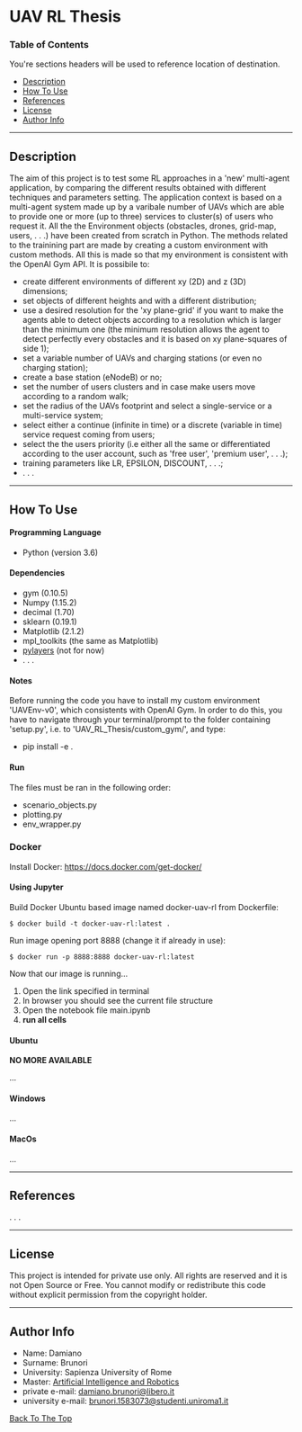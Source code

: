 # UAV RL Thesis

### Table of Contents
You're sections headers will be used to reference location of destination.

- [Description](#description)
- [How To Use](#how-to-use)
- [References](#references)
- [License](#license)
- [Author Info](#author-info)

---

## Description

The aim of this project is to test some RL approaches in a 'new' multi-agent application, by comparing the different results obtained with different techniques and parameters setting. The application context is based on a multi-agent system made up by a varibale number of UAVs which are able to provide one or more (up to three) services to cluster(s) of users who request it. All the the Environment objects (obstacles, drones, grid-map, users, . . .) have been created from scratch in Python. The methods related to the trainining part are made by creating a custom environment with custom methods. All this is made so that my environment is consistent with the OpenAI Gym API. It is possibile to:

- create different environments of different xy (2D) and z (3D) dimensions;
- set objects of different heights and with a different distribution;
- use a desired resolution for the 'xy plane-grid' if you want to make the agents able to detect objects according to a resolution which is larger than the minimum one (the minimum resolution allows the agent to detect perfectly every obstacles and it is based on xy plane-squares of side 1);
- set a variable number of UAVs and charging stations (or even no charging station);
- create a base station (eNodeB) or no;
- set the number of users clusters and in case make users move according to a random walk;
- set the radius of the UAVs footprint and select a single-service or a multi-service system;
- select either a continue (infinite in time) or a discrete (variable in time) service request coming from users;
- select the the users priority (i.e either all the same or differentiated according to the user account, such as 'free user', 'premium user', . . .);
- training parameters like LR, EPSILON, DISCOUNT, . . .;
- . . .     

---

## How To Use

#### Programming Language

- Python (version 3.6)

#### Dependencies 

- gym (0.10.5)
- Numpy (1.15.2)
- decimal (1.70)
- sklearn (0.19.1)
- Matplotlib (2.1.2)
- mpl_toolkits (the same as Matplotlib)
- [pylayers](https://github.com/pylayers/pylayers/blob/master/INSTALL.md) (not for now)
- . . .



#### Notes

Before running the code you have to install my custom environment 'UAVEnv-v0', which consistents with OpenAI Gym. In order to do this, you have to navigate through your terminal/prompt to the folder containing 'setup.py', i.e. to 'UAV_RL_Thesis/custom_gym/', and type:

- pip install -e .

#### Run

The files must be ran in the following order:

- scenario_objects.py
- plotting.py
- env_wrapper.py


### Docker
Install Docker:
https://docs.docker.com/get-docker/

#### Using Jupyter
Build Docker Ubuntu based image named docker-uav-rl from Dockerfile:
```console
$ docker build -t docker-uav-rl:latest .
```
Run image opening port 8888 (change it if already in use):
```console
$ docker run -p 8888:8888 docker-uav-rl:latest 
```
Now that our image is running...
1. Open the link specified in terminal
2. In browser you should see the current file structure
3. Open the notebook file main.ipynb 
4.  **run all cells**

#### Ubuntu
**NO MORE AVAILABLE**

...
#### Windows
...
#### MacOs
...

---


## References

. . .

---

## License

This project is intended for private use only. All rights are reserved and it is not Open Source or Free. You cannot modify or redistribute this code without explicit permission from the copyright holder. 

---

## Author Info

- Name: Damiano
- Surname: Brunori
- University: Sapienza University of Rome
- Master: [Artificial Intelligence and Robotics](https://corsidilaurea.uniroma1.it/it/corso/2019/30431/home)
- private e-mail: damiano.brunori@libero.it
- university e-mail: brunori.1583073@studenti.uniroma1.it 

[Back To The Top](#read-me-template)
